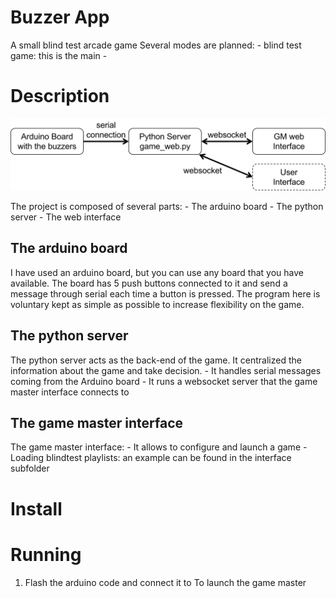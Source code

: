 # Buzzer App 

A small blind test arcade game
Several modes are planned: 
    - blind test game: this is the main 
    - 

# Description 

![image](schema.png)

The project is composed of several parts: 
    - The arduino board
    - The python server 
    - The web interface

## The arduino board 

I have used an arduino board, but you can use any board that you have available. 
The board has 5 push buttons connected to it and send a message through serial each time a button is pressed.
The program here is voluntary kept as simple as possible to increase flexibility on the game.

## The python server 

The python server acts as the back-end of the game.
It centralized the information about the game and take decision. 
    - It handles serial messages coming from the Arduino board
    - It runs a websocket server that the game master interface connects to


## The game master interface 

The game master interface:
    - It allows to configure and launch a game
    - Loading blindtest playlists: an example can be found in the interface subfolder

# Install



# Running 

1) Flash the arduino code and connect it to 
To launch the game master 